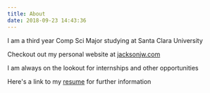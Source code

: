 ```yaml
---
title: About
date: 2018-09-23 14:43:36
---
```


I am a third year Comp Sci Major studying at Santa Clara University

Checkout out my personal website at [jacksonjw.com](https://jacksonjw.com)

I am always on the lookout for internships and other opportunities

Here's a link to my [resume](https://jacksonjw.com/resume) for further information